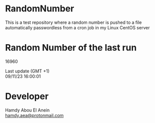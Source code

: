 # RandomNumber    
This is a test repository where a random number is pushed to a file automatically passwordless from a cron job in my Linux CentOS server    
# Random Number of the last run   
16960
      
Last update (GMT +1)    
09/11/23 16:00:01
# Developer    
Hamdy Abou El Anein   
hamdy.aea@protonmail.com
